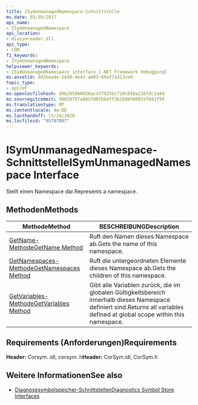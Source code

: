 ```yaml
---
title: ISymUnmanagedNamespace-Schnittstelle
ms.date: 03/30/2017
api_name:
- ISymUnmanagedNamespace
api_location:
- diasymreader.dll
api_type:
- COM
f1_keywords:
- ISymUnmanagedNamespace
helpviewer_keywords:
- ISymUnmanagedNamespace interface [.NET Framework debugging]
ms.assetid: d42bea4e-5848-4e43-a883-69af7a313ce9
topic_type:
- apiref
ms.openlocfilehash: d9b295060426acd7f925bcf19c05ba216fdc2a4d
ms.sourcegitcommit: d8020797a6657d0fbbdff362b80300815f682f94
ms.translationtype: MT
ms.contentlocale: de-DE
ms.lasthandoff: 11/24/2020
ms.locfileid: "95707897"
---
```

# <a name="isymunmanagednamespace-interface"></a><span data-ttu-id="e2986-102">ISymUnmanagedNamespace-Schnittstelle</span><span class="sxs-lookup"><span data-stu-id="e2986-102">ISymUnmanagedNamespace Interface</span></span>

<span data-ttu-id="e2986-103">Stellt einen Namespace dar.</span><span class="sxs-lookup"><span data-stu-id="e2986-103">Represents a namespace.</span></span>  
  
## <a name="methods"></a><span data-ttu-id="e2986-104">Methoden</span><span class="sxs-lookup"><span data-stu-id="e2986-104">Methods</span></span>  
  
|<span data-ttu-id="e2986-105">Methode</span><span class="sxs-lookup"><span data-stu-id="e2986-105">Method</span></span>|<span data-ttu-id="e2986-106">BESCHREIBUNG</span><span class="sxs-lookup"><span data-stu-id="e2986-106">Description</span></span>|  
|------------|-----------------|  
|[<span data-ttu-id="e2986-107">GetName-Methode</span><span class="sxs-lookup"><span data-stu-id="e2986-107">GetName Method</span></span>](isymunmanagednamespace-getname-method.md)|<span data-ttu-id="e2986-108">Ruft den Namen dieses Namespace ab.</span><span class="sxs-lookup"><span data-stu-id="e2986-108">Gets the name of this namespace.</span></span>|  
|[<span data-ttu-id="e2986-109">GetNamespaces-Methode</span><span class="sxs-lookup"><span data-stu-id="e2986-109">GetNamespaces Method</span></span>](isymunmanagednamespace-getnamespaces-method.md)|<span data-ttu-id="e2986-110">Ruft die untergeordneten Elemente dieses Namespace ab.</span><span class="sxs-lookup"><span data-stu-id="e2986-110">Gets the children of this namespace.</span></span>|  
|[<span data-ttu-id="e2986-111">GetVariables-Methode</span><span class="sxs-lookup"><span data-stu-id="e2986-111">GetVariables Method</span></span>](isymunmanagednamespace-getvariables-method.md)|<span data-ttu-id="e2986-112">Gibt alle Variablen zurück, die im globalen Gültigkeitsbereich innerhalb dieses Namespace definiert sind.</span><span class="sxs-lookup"><span data-stu-id="e2986-112">Returns all variables defined at global scope within this namespace.</span></span>|  
  
## <a name="requirements"></a><span data-ttu-id="e2986-113">Requirements (Anforderungen)</span><span class="sxs-lookup"><span data-stu-id="e2986-113">Requirements</span></span>  

 <span data-ttu-id="e2986-114">**Header:** Corsym. idl, corsym. h</span><span class="sxs-lookup"><span data-stu-id="e2986-114">**Header:** CorSym.idl, CorSym.h</span></span>  
  
## <a name="see-also"></a><span data-ttu-id="e2986-115">Weitere Informationen</span><span class="sxs-lookup"><span data-stu-id="e2986-115">See also</span></span>

- [<span data-ttu-id="e2986-116">Diagnosesymbolspeicher-Schnittstellen</span><span class="sxs-lookup"><span data-stu-id="e2986-116">Diagnostics Symbol Store Interfaces</span></span>](diagnostics-symbol-store-interfaces.md)
